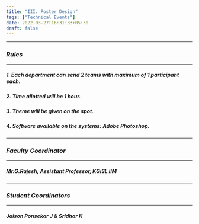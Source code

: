 ```yaml
---
title: "III. Poster Design"
tags: ["Technical Events"]
date: 2022-03-27T16:31:33+05:30
draft: false
---
```

***
### ***Rules***
***
##### 1. Each department can send 2 teams with maximum of 1 participant each.
##### 2. Time allotted will be 1 hour.
##### 3. Theme will be given on the spot.
##### 4. Software available on the systems: Adobe Photoshop.

***
### ***Faculty Coordinator***
***
##### Mr.G.Rajesh, Assistant Professor, KGiSL IIM

***
### ***Student Coordinators***
***
##### Jaison Ponsekar J & Sridhar K



